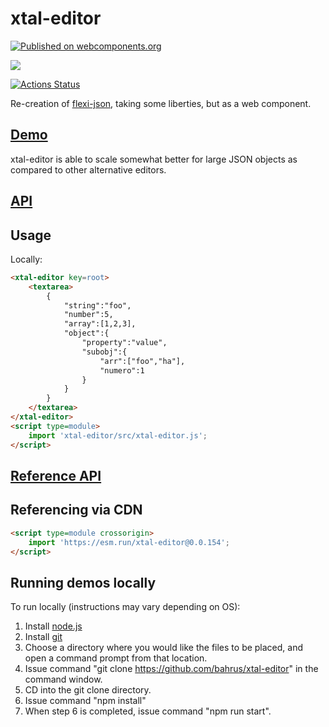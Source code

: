 # xtal-editor

[![Published on webcomponents.org](https://img.shields.io/badge/webcomponents.org-published-blue.svg)](https://www.webcomponents.org/element/bahrus/xtal-editor)

<a href="https://nodei.co/npm/xtal-editor/"><img src="https://nodei.co/npm/xtal-editor.png"></a>


[![Actions Status](https://github.com/bahrus/xtal-editor/workflows/CI/badge.svg)](https://github.com/bahrus/xtal-editor/actions?query=workflow%3ACI)

Re-creation of [flexi-json](http://www.daviddurman.com/flexi-json-editor/jsoneditor.html), taking some liberties, but as a web component.


## [Demo](https://codepen.io/bahrus/pen/gOojgoP)

xtal-editor is able to scale somewhat better for large JSON objects as compared to other alternative editors.

## [API](https://cf-sw.bahrus.workers.dev/?href=https%3A%2F%2Fcdn.jsdelivr.net%2Fnpm%2Fxtal-editor%400.0.159%2Fcustom-elements.json&stylesheet=https%3A%2F%2Fcdn.jsdelivr.net%2Fnpm%2Fwc-info%2Fsimple-ce-style.css&embedded=false&tags=&ts=2022-04-12T16%3A24%3A44.086Z&tocXSLT=https%3A%2F%2Fcdn.jsdelivr.net%2Fnpm%2Fwc-info%2Ftoc.xsl)

## Usage

Locally:

```html
<xtal-editor key=root>
    <textarea>
        {
            "string":"foo",
            "number":5,
            "array":[1,2,3],
            "object":{
                "property":"value",
                "subobj":{
                    "arr":["foo","ha"],
                    "numero":1
                }
            }
        }
    </textarea>
</xtal-editor>
<script type=module>
    import 'xtal-editor/src/xtal-editor.js';
</script>
```

## [Reference API](https://bahrus.github.io/wc-info/cdn-base.html?npmPackage=xtal-editor@0.0.46)

## Referencing via CDN

```html
<script type=module crossorigin>
    import 'https://esm.run/xtal-editor@0.0.154';
</script>
```


## Running demos locally

To run locally (instructions may vary depending on OS):

1.  Install [node.js](https://nodejs.org/)
2.  Install [git](https://git-scm.com/book/en/v2/Getting-Started-Installing-Git)
3.  Choose a directory where you would like the files to be placed, and open a command prompt from that location.
4.  Issue command "git clone https://github.com/bahrus/xtal-editor" in the command window.
5.  CD into the git clone directory.
6.  Issue command "npm install"
7.  When step 6 is completed, issue command "npm run start".




